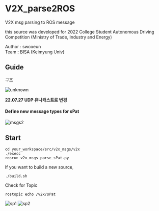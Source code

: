 # V2X_parse2ROS
V2X msg parsing to ROS message

this source was developed for 2022 College Student Autonomous Driving Competition (Ministry of Trade, Industry and Energy)

Author : swooeun   
Team : BISA (Keimyung Univ)

## Guide   
구조    

![unknown](https://user-images.githubusercontent.com/71008546/180376082-ec3869d9-dfa5-4400-90ec-cbb88b0de883.png)

**22.07.27 UDP 유니캐스트로 변경**

#### Define new message types for sPat   
![msgs2](https://user-images.githubusercontent.com/71008546/181169377-b43a7015-a2f8-407a-b4eb-6db3c4c10405.png)


## Start
<pre><code>cd your_workspace/src/v2x_msgs/v2x
./execc 
rosrun v2x_msgs parse_sPat.py
</code></pre>

If you want to build a new source, 
<pre><code>./build.sh</code></pre>

Check for Topic
<pre><code>rostopic echo /v2x/sPat</code></pre>

![sp1](https://user-images.githubusercontent.com/71008546/181169398-b2ce2e34-36f1-41fa-8ffc-d21a957d41df.png)
![sp2](https://user-images.githubusercontent.com/71008546/181169406-3485fdb8-2e54-4fbb-b689-6a17086bc334.png)


